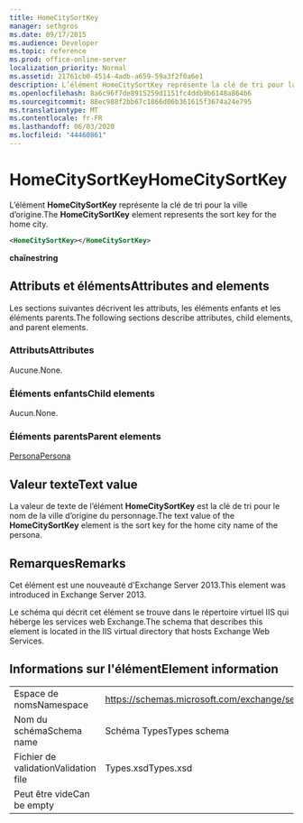 ```yaml
---
title: HomeCitySortKey
manager: sethgros
ms.date: 09/17/2015
ms.audience: Developer
ms.topic: reference
ms.prod: office-online-server
localization_priority: Normal
ms.assetid: 21761cb0-4514-4adb-a659-59a3f2f0a6e1
description: L’élément HomeCitySortKey représente la clé de tri pour la ville d’origine.
ms.openlocfilehash: 8a6c96f7de8915259d1151fc4ddb9b6148a864b6
ms.sourcegitcommit: 88ec988f2bb67c1866d06b361615f3674a24e795
ms.translationtype: MT
ms.contentlocale: fr-FR
ms.lasthandoff: 06/03/2020
ms.locfileid: "44460861"
---
```

# <a name="homecitysortkey"></a><span data-ttu-id="723c5-103">HomeCitySortKey</span><span class="sxs-lookup"><span data-stu-id="723c5-103">HomeCitySortKey</span></span>

<span data-ttu-id="723c5-104">L’élément **HomeCitySortKey** représente la clé de tri pour la ville d’origine.</span><span class="sxs-lookup"><span data-stu-id="723c5-104">The **HomeCitySortKey** element represents the sort key for the home city.</span></span> 
  
```XML
<HomeCitySortKey></HomeCitySortKey>
```

 <span data-ttu-id="723c5-105">**chaîne**</span><span class="sxs-lookup"><span data-stu-id="723c5-105">**string**</span></span>
## <a name="attributes-and-elements"></a><span data-ttu-id="723c5-106">Attributs et éléments</span><span class="sxs-lookup"><span data-stu-id="723c5-106">Attributes and elements</span></span>

<span data-ttu-id="723c5-107">Les sections suivantes décrivent les attributs, les éléments enfants et les éléments parents.</span><span class="sxs-lookup"><span data-stu-id="723c5-107">The following sections describe attributes, child elements, and parent elements.</span></span>
  
### <a name="attributes"></a><span data-ttu-id="723c5-108">Attributs</span><span class="sxs-lookup"><span data-stu-id="723c5-108">Attributes</span></span>

<span data-ttu-id="723c5-109">Aucune.</span><span class="sxs-lookup"><span data-stu-id="723c5-109">None.</span></span>
  
### <a name="child-elements"></a><span data-ttu-id="723c5-110">Éléments enfants</span><span class="sxs-lookup"><span data-stu-id="723c5-110">Child elements</span></span>

<span data-ttu-id="723c5-111">Aucun.</span><span class="sxs-lookup"><span data-stu-id="723c5-111">None.</span></span>
  
### <a name="parent-elements"></a><span data-ttu-id="723c5-112">Éléments parents</span><span class="sxs-lookup"><span data-stu-id="723c5-112">Parent elements</span></span>

[<span data-ttu-id="723c5-113">Persona</span><span class="sxs-lookup"><span data-stu-id="723c5-113">Persona</span></span>](persona.md)
  
## <a name="text-value"></a><span data-ttu-id="723c5-114">Valeur texte</span><span class="sxs-lookup"><span data-stu-id="723c5-114">Text value</span></span>

<span data-ttu-id="723c5-115">La valeur de texte de l’élément **HomeCitySortKey** est la clé de tri pour le nom de la ville d’origine du personnage.</span><span class="sxs-lookup"><span data-stu-id="723c5-115">The text value of the **HomeCitySortKey** element is the sort key for the home city name of the persona.</span></span> 
  
## <a name="remarks"></a><span data-ttu-id="723c5-116">Remarques</span><span class="sxs-lookup"><span data-stu-id="723c5-116">Remarks</span></span>

<span data-ttu-id="723c5-117">Cet élément est une nouveauté d'Exchange Server 2013.</span><span class="sxs-lookup"><span data-stu-id="723c5-117">This element was introduced in Exchange Server 2013.</span></span>
  
<span data-ttu-id="723c5-118">Le schéma qui décrit cet élément se trouve dans le répertoire virtuel IIS qui héberge les services web Exchange.</span><span class="sxs-lookup"><span data-stu-id="723c5-118">The schema that describes this element is located in the IIS virtual directory that hosts Exchange Web Services.</span></span>
  
## <a name="element-information"></a><span data-ttu-id="723c5-119">Informations sur l'élément</span><span class="sxs-lookup"><span data-stu-id="723c5-119">Element information</span></span>

|||
|:-----|:-----|
|<span data-ttu-id="723c5-120">Espace de noms</span><span class="sxs-lookup"><span data-stu-id="723c5-120">Namespace</span></span>  <br/> |https://schemas.microsoft.com/exchange/services/2006/types  <br/> |
|<span data-ttu-id="723c5-121">Nom du schéma</span><span class="sxs-lookup"><span data-stu-id="723c5-121">Schema name</span></span>  <br/> |<span data-ttu-id="723c5-122">Schéma Types</span><span class="sxs-lookup"><span data-stu-id="723c5-122">Types schema</span></span>  <br/> |
|<span data-ttu-id="723c5-123">Fichier de validation</span><span class="sxs-lookup"><span data-stu-id="723c5-123">Validation file</span></span>  <br/> |<span data-ttu-id="723c5-124">Types.xsd</span><span class="sxs-lookup"><span data-stu-id="723c5-124">Types.xsd</span></span>  <br/> |
|<span data-ttu-id="723c5-125">Peut être vide</span><span class="sxs-lookup"><span data-stu-id="723c5-125">Can be empty</span></span>  <br/> ||
   


